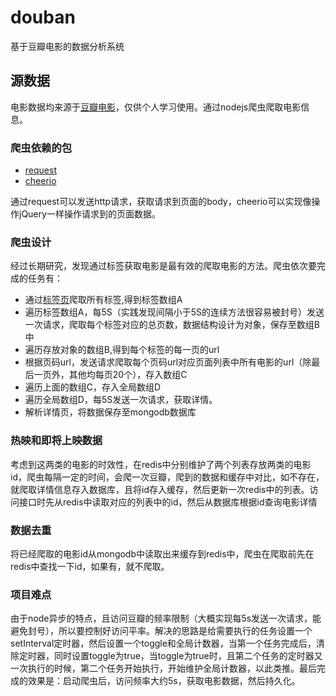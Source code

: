 # douban
基于豆瓣电影的数据分析系统

## 源数据
电影数据均来源于[豆瓣电影](https://movie.douban.com/)，仅供个人学习使用。通过nodejs爬虫爬取电影信息。

### 爬虫依赖的包
- [request](https://www.npmjs.com/package/request)
- [cheerio](https://www.npmjs.com/package/cheerio)
 
通过request可以发送http请求，获取请求到页面的body，cheerio可以实现像操作jQuery一样操作请求到的页面数据。
### 爬虫设计
经过长期研究，发现通过标签获取电影是最有效的爬取电影的方法。爬虫依次要完成的任务有：
- 通过[标签页](https://movie.douban.com/tag/)爬取所有标签,得到标签数组A
- 遍历标签数组A，每5S（实践发现间隔小于5S的连续方法很容易被封号）发送一次请求，爬取每个标签对应的总页数，数据结构设计为对象，保存至数组B中
- 遍历存放对象的数组B,得到每个标签的每一页的url
- 根据页码url，发送请求爬取每个页码url对应页面列表中所有电影的url（除最后一页外，其他均每页20个），存入数组C
- 遍历上面的数组C，存入全局数组D
- 遍历全局数组D，每5S发送一次请求，获取详情。
- 解析详情页，将数据保存至mongodb数据库

### 热映和即将上映数据
考虑到这两类的电影的时效性，在redis中分别维护了两个列表存放两类的电影id，爬虫每隔一定的时间，会爬一次豆瓣，爬到的数据和缓存中对比，如不存在，就爬取详情信息存入数据库，且将id存入缓存，然后更新一次redis中的列表。访问接口时先从redis中读取对应的列表中的id，然后从数据库根据id查询电影详情

### 数据去重
将已经爬取的电影id从mongodb中读取出来缓存到redis中，爬虫在爬取前先在redis中查找一下id，如果有，就不爬取。

### 项目难点
由于node异步的特点，且访问豆瓣的频率限制（大概实现每5s发送一次请求，能避免封号），所以要控制好访问平率。解决的思路是给需要执行的任务设置一个setInterval定时器，然后设置一个toggle和全局计数器，当第一个任务完成后，清除定时器，同时设置toggle为true，当toggle为true时，且第二个任务的定时器又一次执行的时候，第二个任务开始执行，开始维护全局计数器，以此类推。最后完成的效果是：启动爬虫后，访问频率大约5s，获取电影数据，然后持久化。